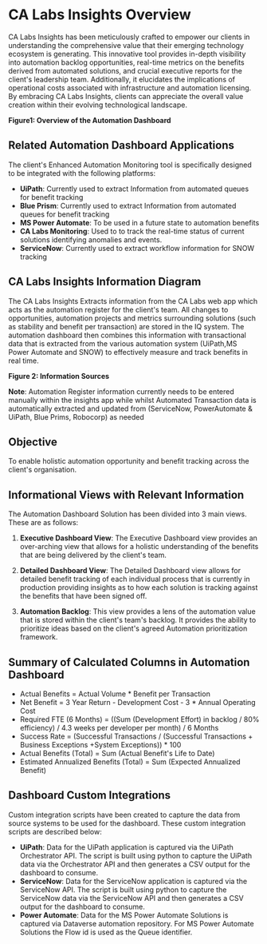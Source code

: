 # CA Labs Insights Overview

CA Labs Insights has been meticulously crafted to empower our clients in understanding the comprehensive value that their emerging technology ecosystem is generating. This innovative tool provides in-depth visibility into automation backlog opportunities, real-time metrics on the benefits derived from automated solutions, and crucial executive reports for the client's leadership team. Additionally, it elucidates the implications of operational costs associated with infrastructure and automation licensing. By embracing CA Labs Insights, clients can appreciate the overall value creation within their evolving technological landscape.

**Figure1: Overview of the Automation Dashboard**

## Related Automation Dashboard Applications

The client's Enhanced Automation Monitoring tool is specifically designed to be integrated with the following platforms:

- **UiPath**: Currently used to extract Information from automated queues for benefit tracking
- **Blue Prism**: Currently used to extract Information from automated queues for benefit tracking
- **MS Power Automate**: To be used in a future state to automation benefits
- **CA Labs Monitoring**: Used to to track the real-time status of current solutions identifying anomalies and events.
- **ServiceNow**: Currently used to extract workflow information for SNOW tracking

## CA Labs Insights Information Diagram

The CA Labs Insights Extracts information from the CA Labs web app which acts as the automation register for the client's team. All changes to opportunities, automation projects and metrics surrounding solutions (such as stability and benefit per transaction) are stored in the IQ system. The automation dashboard then combines this information with transactional data that is extracted from the various automation system (UiPath,MS Power Automate and SNOW) to effectively measure and track benefits in real time.

**Figure 2: Information Sources**

 **Note**: Automation Register information currently needs to be entered manually within the insights app while whilst Automated Transaction data is automatically extracted and updated from (ServiceNow, PowerAutomate & UiPath, Blue Prims, Robocorp) as needed

## Objective

To enable holistic automation opportunity and benefit tracking across the client's organisation.

## Informational Views with Relevant Information

The Automation Dashboard Solution has been
divided into 3 main views. These are as follows:

1. **Executive Dashboard View**: The Executive Dashboard view provides an over-arching view that allows for a holistic understanding of the benefits that are being delivered by the client's team.

2. **Detailed Dashboard View**: The Detailed Dashboard view allows for detailed benefit tracking of each individual process that is currently in production providing insights as to how each solution is tracking against the benefits that have been signed off.

3. **Automation Backlog**: This view provides a lens of the automation value that is stored within the client's team's backlog. It provides the ability to prioritize ideas based on the client's agreed Automation prioritization framework.

## Summary of Calculated Columns in Automation Dashboard

- Actual Benefits = Actual Volume * Benefit per Transaction
- Net Benefit = 3 Year Return - Development Cost - 3 * Annual Operating Cost
- Required FTE (6 Months) = ((Sum (Development Effort) in backlog / 80% efficiency) / 4.3 weeks per developer per month) / 6 Months
- Success Rate = (Successful Transactions / (Successful Transactions + Business Exceptions +System Exceptions)) * 100
- Actual Benefits (Total) = Sum (Actual Benefit's Life to Date)
- Estimated Annualized Benefits (Total)  = Sum (Expected Annualized Benefit)

## Dashboard Custom Integrations

Custom integration scripts have been created to capture the data from source systems to be used for the dashboard. These custom integration scripts are described below:

- **UiPath**: Data for the UiPath application is captured via the UiPath Orchestrator API. The script is built using python to capture the UiPath data via the Orchestrator API and then generates a CSV output for the dashboard to consume. 
- **ServiceNow**: Data for the ServiceNow application is captured via the ServiceNow API. The script is built using python to capture the ServiceNow data via the ServiceNow API and then generates a CSV output for the dashboard to consume. 
- **Power Automate**: Data for the MS Power Automate Solutions is captured via Dataverse automation repository. For MS Power Automate Solutions the Flow id is used as the Queue identifier.
